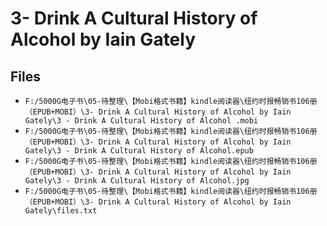 # 3- Drink A Cultural History of Alcohol by Iain Gately

## Files

- `F:/5000G电子书\05-待整理\【Mobi格式书籍】kindle阅读器\纽约时报畅销书106册（EPUB+MOBI）\3- Drink A Cultural History of Alcohol by Iain Gately\3 - Drink A Cultural History of Alcohol .mobi`
- `F:/5000G电子书\05-待整理\【Mobi格式书籍】kindle阅读器\纽约时报畅销书106册（EPUB+MOBI）\3- Drink A Cultural History of Alcohol by Iain Gately\3 - Drink A Cultural History of Alcohol.epub`
- `F:/5000G电子书\05-待整理\【Mobi格式书籍】kindle阅读器\纽约时报畅销书106册（EPUB+MOBI）\3- Drink A Cultural History of Alcohol by Iain Gately\3 - Drink A Cultural History of Alcohol.jpg`
- `F:/5000G电子书\05-待整理\【Mobi格式书籍】kindle阅读器\纽约时报畅销书106册（EPUB+MOBI）\3- Drink A Cultural History of Alcohol by Iain Gately\files.txt`
